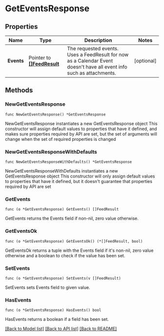 # GetEventsResponse

## Properties

Name | Type | Description | Notes
------------ | ------------- | ------------- | -------------
**Events** | Pointer to [**[]FeedResult**](FeedResult.md) | The requested events. Uses a FeedResult for now as a Calendar Event doesn&#39;t have all event info such as attachments. | [optional] 

## Methods

### NewGetEventsResponse

`func NewGetEventsResponse() *GetEventsResponse`

NewGetEventsResponse instantiates a new GetEventsResponse object
This constructor will assign default values to properties that have it defined,
and makes sure properties required by API are set, but the set of arguments
will change when the set of required properties is changed

### NewGetEventsResponseWithDefaults

`func NewGetEventsResponseWithDefaults() *GetEventsResponse`

NewGetEventsResponseWithDefaults instantiates a new GetEventsResponse object
This constructor will only assign default values to properties that have it defined,
but it doesn't guarantee that properties required by API are set

### GetEvents

`func (o *GetEventsResponse) GetEvents() []FeedResult`

GetEvents returns the Events field if non-nil, zero value otherwise.

### GetEventsOk

`func (o *GetEventsResponse) GetEventsOk() (*[]FeedResult, bool)`

GetEventsOk returns a tuple with the Events field if it's non-nil, zero value otherwise
and a boolean to check if the value has been set.

### SetEvents

`func (o *GetEventsResponse) SetEvents(v []FeedResult)`

SetEvents sets Events field to given value.

### HasEvents

`func (o *GetEventsResponse) HasEvents() bool`

HasEvents returns a boolean if a field has been set.


[[Back to Model list]](../README.md#documentation-for-models) [[Back to API list]](../README.md#documentation-for-api-endpoints) [[Back to README]](../README.md)


